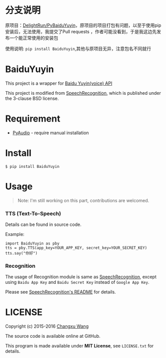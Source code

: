 # 分支说明
原项目：[DelightRun/PyBaiduYuyin](https://github.com/DelightRun/PyBaiduYuyin)，原项目的项目打包有问题，以至于使用pip安装后，无法使用，我提交了Pull requests ，作者可能没看到，于是我这边先发布一个能正常使用的安装包

使用说明: `pip install BaiduYuyin`,其他与原项目无异，注意包名不同就行

BaiduYuyin
============

This project is a wrapper for [Baidu Yuyin(voice) API](http://yuyin.baidu.com/)

This project is modified from [SpeechRecognition](https://github.com/Uberi/speech_recognition), which is published under the 3-clause BSD license.

Requirement
===========

+ [PyAudio](https://people.csail.mit.edu/hubert/pyaudio/) - require manual installation

Install
=======

    $ pip install BaiduYuyin

Usage
=====

> Note: I'm still working on this part, contributions are welcomed.

### TTS (Text-To-Speech)

Details can be found in source code.

Example: 

    import BaiduYuyin as pby
    tts = pby.TTS(app_key=YOUR_APP_KEY, secret_key=YOUR_SECRET_KEY)
    tts.say("你好")

### Recognition

The usage of Recognition module is same as [SpeechRecognition](https://github.com/Uberi/speech_recognition), except using `Baidu App Key` and `Baidu Secret Key` instead of `Google App Key`.

Please see [SpeechRecognition's README](https://github.com/Uberi/speech_recognition/blob/master/README.rst) for details.

LICENSE
=======
Copyright (c) 2015-2016 [Changxu Wang](changxu.wang)

The source code is available online at GitHub.

This program is made available under **MIT License**, see `LICENSE.txt` for details.
